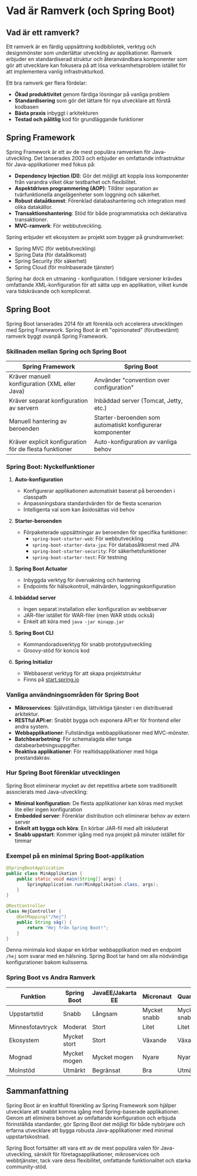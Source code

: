 # Vad är Ramverk (och Spring Boot)

## Vad är ett ramverk?

Ett ramverk är en färdig uppsättning kodbibliotek, verktyg och designmönster som underlättar utveckling av applikationer. Ramverk erbjuder en standardiserad struktur och återanvändbara komponenter som gör att utvecklare kan fokusera på att lösa verksamhetsproblem istället för att implementera vanlig infrastrukturkod.

Ett bra ramverk ger flera fördelar:
- **Ökad produktivitet** genom färdiga lösningar på vanliga problem
- **Standardisering** som gör det lättare för nya utvecklare att förstå kodbasen
- **Bästa praxis** inbyggt i arkitekturen
- **Testad och pålitlig** kod för grundläggande funktioner

## Spring Framework

Spring Framework är ett av de mest populära ramverken för Java-utveckling. Det lanserades 2003 och erbjuder en omfattande infrastruktur för Java-applikationer med fokus på:

- **Dependency Injection (DI)**: Gör det möjligt att koppla loss komponenter från varandra vilket ökar testbarhet och flexibilitet.
- **Aspektdriven programmering (AOP)**: Tillåter separation av tvärfunktionella angelägenheter som loggning och säkerhet.
- **Robust dataåtkomst**: Förenklad databashantering och integration med olika datakällor.
- **Transaktionshantering**: Stöd för både programmatiska och deklarativa transaktioner.
- **MVC-ramverk**: För webbutveckling.

Spring erbjuder ett ekosystem av projekt som bygger på grundramverket:
- Spring MVC (för webbutveckling)
- Spring Data (för dataåtkomst)
- Spring Security (för säkerhet)
- Spring Cloud (för molnbaserade tjänster)

Spring har dock en utmaning - konfiguration. I tidigare versioner krävdes omfattande XML-konfiguration för att sätta upp en applikation, vilket kunde vara tidskrävande och komplicerat.

## Spring Boot

Spring Boot lanserades 2014 för att förenkla och accelerera utvecklingen med Spring Framework. Spring Boot är ett "opinionated" (förutbestämt) ramverk byggt ovanpå Spring Framework.

### Skillnaden mellan Spring och Spring Boot

| Spring Framework | Spring Boot |
|------------------|-------------|
| Kräver manuell konfiguration (XML eller Java) | Använder "convention over configuration" |
| Kräver separat konfiguration av servern | Inbäddad server (Tomcat, Jetty, etc.) |
| Manuell hantering av beroenden | Starter-beroenden som automatiskt konfigurerar komponenter |
| Kräver explicit konfiguration för de flesta funktioner | Auto-konfiguration av vanliga behov |

### Spring Boot: Nyckelfunktioner

1. **Auto-konfiguration**
   - Konfigurerar applikationen automatiskt baserat på beroenden i classpath
   - Anpassningsbara standardvärden för de flesta scenarion
   - Intelligenta val som kan åsidosättas vid behov

2. **Starter-beroenden**
   - Förpaketerade uppsättningar av beroenden för specifika funktioner:
     - `spring-boot-starter-web`: För webbutveckling
     - `spring-boot-starter-data-jpa`: För databasåtkomst med JPA
     - `spring-boot-starter-security`: För säkerhetsfunktioner
     - `spring-boot-starter-test`: För testning

3. **Spring Boot Actuator**
   - Inbyggda verktyg för övervakning och hantering
   - Endpoints för hälsokontroll, mätvärden, loggningskonfiguration

4. **Inbäddad server**
   - Ingen separat installation eller konfiguration av webbserver
   - JAR-filer istället för WAR-filer (men WAR stöds också)
   - Enkelt att köra med `java -jar minapp.jar`

5. **Spring Boot CLI**
   - Kommandoradsverktyg för snabb prototyputveckling
   - Groovy-stöd för koncis kod

6. **Spring Initializr**
   - Webbaserat verktyg för att skapa projektstruktur
   - Finns på [start.spring.io](https://start.spring.io)

### Vanliga användningsområden för Spring Boot

- **Mikroservices**: Självständiga, lättviktiga tjänster i en distribuerad arkitektur.
- **RESTful API:er**: Snabbt bygga och exponera API:er för frontend eller andra system.
- **Webbapplikationer**: Fullständiga webbapplikationer med MVC-mönster.
- **Batchbearbetning**: För schemalagda eller tunga databearbetningsuppgifter.
- **Reaktiva applikationer**: För realtidsapplikationer med höga prestandakrav.

### Hur Spring Boot förenklar utvecklingen

Spring Boot eliminerar mycket av det repetitiva arbete som traditionellt associerats med Java-utveckling:

- **Minimal konfiguration**: De flesta applikationer kan köras med mycket lite eller ingen konfiguration
- **Embedded server**: Förenklar distribution och eliminerar behov av extern server
- **Enkelt att bygga och köra**: En körbar JAR-fil med allt inkluderat
- **Snabb uppstart**: Kommer igång med nya projekt på minuter istället för timmar

### Exempel på en minimal Spring Boot-applikation

```java
@SpringBootApplication
public class MinApplikation {
    public static void main(String[] args) {
        SpringApplication.run(MinApplikation.class, args);
    }
}

@RestController
class HejController {
    @GetMapping("/hej")
    public String säg() {
        return "Hej från Spring Boot!";
    }
}
```

Denna minimala kod skapar en körbar webbapplikation med en endpoint `/hej` som svarar med en hälsning. Spring Boot tar hand om alla nödvändiga konfigurationer bakom kulisserna.

### Spring Boot vs Andra Ramverk

| Funktion | Spring Boot | JavaEE/Jakarta EE | Micronaut | Quarkus |
|----------|-------------|-------------------|-----------|---------|
| Uppstartstid | Snabb | Långsam | Mycket snabb | Mycket snabb |
| Minnesfotavtryck | Moderat | Stort | Litet | Litet |
| Ekosystem | Mycket stort | Stort | Växande | Växande |
| Mognad | Mycket mogen | Mycket mogen | Nyare | Nyare |
| Molnstöd | Utmärkt | Begränsat | Bra | Utmärkt |

## Sammanfattning

Spring Boot är en kraftfull förenkling av Spring Framework som hjälper utvecklare att snabbt komma igång med Spring-baserade applikationer. Genom att eliminera behovet av omfattande konfiguration och erbjuda förinställda standarder, gör Spring Boot det möjligt för både nybörjare och erfarna utvecklare att bygga robusta Java-applikationer med minimal uppstartskostnad.

Spring Boot fortsätter att vara ett av de mest populära valen för Java-utveckling, särskilt för företagsapplikationer, mikroservices och webbtjänster, tack vare dess flexibilitet, omfattande funktionalitet och starka community-stöd.

